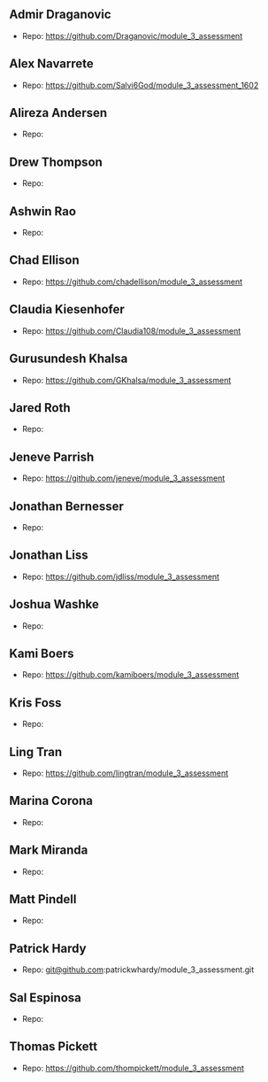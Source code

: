 ## Admir Draganovic

  - Repo: https://github.com/Draganovic/module_3_assessment

## Alex Navarrete

  - Repo: https://github.com/Salvi6God/module_3_assessment_1602

## Alireza Andersen

  - Repo: 

## Drew Thompson

  - Repo: 

## Ashwin Rao

  - Repo: 

## Chad Ellison

  - Repo: https://github.com/chadellison/module_3_assessment

## Claudia Kiesenhofer

  - Repo: https://github.com/Claudia108/module_3_assessment

## Gurusundesh Khalsa

  - Repo: https://github.com/GKhalsa/module_3_assessment

## Jared Roth

  - Repo: 

## Jeneve Parrish

  - Repo: https://github.com/jeneve/module_3_assessment

## Jonathan Bernesser

  - Repo: 

## Jonathan Liss

  - Repo: https://github.com/jdliss/module_3_assessment

## Joshua Washke

  - Repo: 

## Kami Boers

  - Repo: https://github.com/kamiboers/module_3_assessment

## Kris Foss

  - Repo: 

## Ling Tran

  - Repo: https://github.com/lingtran/module_3_assessment

## Marina Corona

  - Repo: 

## Mark Miranda

  - Repo: 

## Matt Pindell

  - Repo: 

## Patrick Hardy

  - Repo: git@github.com:patrickwhardy/module_3_assessment.git

## Sal Espinosa

  - Repo: 

## Thomas Pickett

  - Repo: https://github.com/thompickett/module_3_assessment

